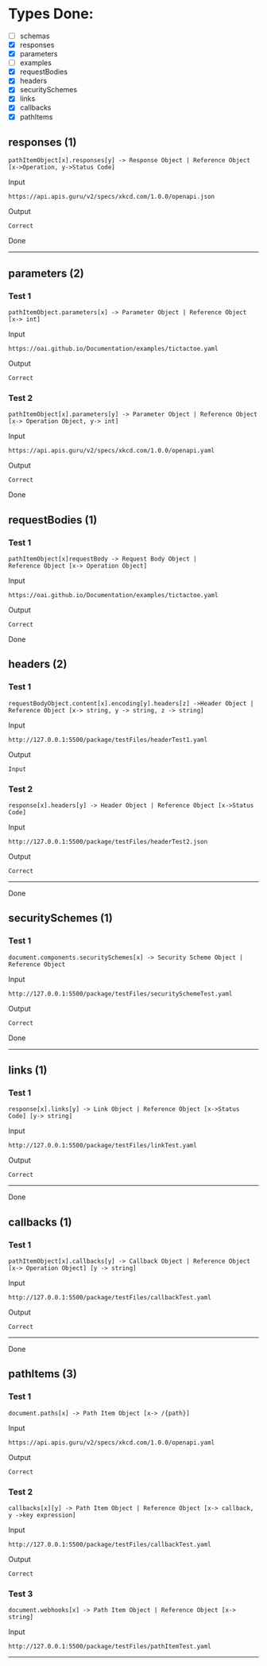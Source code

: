 # Types Done:

* [ ] schemas
* [x] responses
* [x] parameters
* [ ] examples
* [x] requestBodies
* [x] headers
* [x] securitySchemes
* [x] links
* [x] callbacks
* [x] pathItems
## responses (1)
```
pathItemObject[x].responses[y] -> Response Object | Reference Object [x->Operation, y->Status Code]
```
Input
```
https://api.apis.guru/v2/specs/xkcd.com/1.0.0/openapi.json
```
Output
```
Correct
```
Done
***

## parameters (2)

### Test 1
```
pathItemObject.parameters[x] -> Parameter Object | Reference Object [x-> int]
```
Input
```
https://oai.github.io/Documentation/examples/tictactoe.yaml
```
Output
```
Correct
```

### Test 2
```
pathItemObject[x].parameters[y] -> Parameter Object | Reference Object [x-> Operation Object, y-> int]
```
Input
```
https://api.apis.guru/v2/specs/xkcd.com/1.0.0/openapi.yaml
```
Output
```
Correct
```
Done

## requestBodies (1)

### Test 1
```
pathItemObject[x]requestBody -> Request Body Object |
Reference Object [x-> Operation Object]
```
Input
```
https://oai.github.io/Documentation/examples/tictactoe.yaml
```
Output
```
Correct
```
Done

## headers (2)

### Test 1
```
requestBodyObject.content[x].encoding[y].headers[z] ->Header Object | Reference Object [x-> string, y -> string, z -> string]
```
Input
```
http://127.0.0.1:5500/package/testFiles/headerTest1.yaml
```
Output
```
Input
```

### Test 2
```
response[x].headers[y] -> Header Object | Reference Object [x->Status Code]
```
Input
```
http://127.0.0.1:5500/package/testFiles/headerTest2.json
```
Output
```
Correct
```
***
Done

## securitySchemes (1)

### Test 1
```
document.components.securitySchemes[x] -> Security Scheme Object | Reference Object
```
Input
```
http://127.0.0.1:5500/package/testFiles/securitySchemeTest.yaml
```
Output
```
Correct
```
Done
***

## links (1)

### Test 1
```
response[x].links[y] -> Link Object | Reference Object [x->Status Code] [y-> string]
```
Input
```
http://127.0.0.1:5500/package/testFiles/linkTest.yaml
```
Output
```
Correct
```
***
Done

## callbacks (1)

### Test 1
```
pathItemObject[x].callbacks[y] -> Callback Object | Reference Object [x-> Operation Object] [y -> string]
```
Input
```
http://127.0.0.1:5500/package/testFiles/callbackTest.yaml
```
Output
```
Correct
```
***
Done

## pathItems (3)

### Test 1
```
document.paths[x] -> Path Item Object [x-> /{path}]
```
Input
```
https://api.apis.guru/v2/specs/xkcd.com/1.0.0/openapi.yaml
```
Output
```
Correct 
```

### Test 2
```
callbacks[x][y] -> Path Item Object | Reference Object [x-> callback, y ->key expression]
```
Input
```
http://127.0.0.1:5500/package/testFiles/callbackTest.yaml
```
Output
```
Correct
```

### Test 3
```
document.webhooks[x] -> Path Item Object | Reference Object [x-> string]
``` 
Input
```
http://127.0.0.1:5500/package/testFiles/pathItemTest.yaml
```

***

